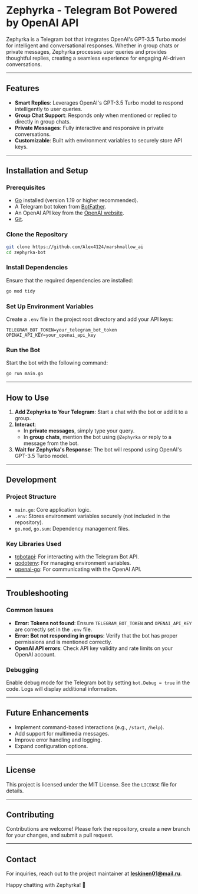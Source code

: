 # Zephyrka - Telegram Bot Powered by OpenAI API

Zephyrka is a Telegram bot that integrates OpenAI's GPT-3.5 Turbo model for intelligent and conversational responses. Whether in group chats or private messages, Zephyrka processes user queries and provides thoughtful replies, creating a seamless experience for engaging AI-driven conversations.

---

## Features

- **Smart Replies**: Leverages OpenAI's GPT-3.5 Turbo model to respond intelligently to user queries.
- **Group Chat Support**: Responds only when mentioned or replied to directly in group chats.
- **Private Messages**: Fully interactive and responsive in private conversations.
- **Customizable**: Built with environment variables to securely store API keys.

---

## Installation and Setup

### Prerequisites

- [Go](https://golang.org/dl/) installed (version 1.19 or higher recommended).
- A Telegram bot token from [BotFather](https://core.telegram.org/bots#botfather).
- An OpenAI API key from the [OpenAI website](https://openai.com/).
- [Git](https://git-scm.com/).

### Clone the Repository

```bash
git clone https://github.com/Alex4124/marshmallow_ai
cd zephyrka-bot
```

### Install Dependencies

Ensure that the required dependencies are installed:

```bash
go mod tidy
```

### Set Up Environment Variables

Create a `.env` file in the project root directory and add your API keys:

```plaintext
TELEGRAM_BOT_TOKEN=your_telegram_bot_token
OPENAI_API_KEY=your_openai_api_key
```

### Run the Bot

Start the bot with the following command:

```bash
go run main.go
```

---

## How to Use

1. **Add Zephyrka to Your Telegram**: Start a chat with the bot or add it to a group.
2. **Interact**:
   - In **private messages**, simply type your query.
   - In **group chats**, mention the bot using `@Zephyrka` or reply to a message from the bot.
3. **Wait for Zephyrka's Response**: The bot will respond using OpenAI's GPT-3.5 Turbo model.

---

## Development

### Project Structure

- `main.go`: Core application logic.
- `.env`: Stores environment variables securely (not included in the repository).
- `go.mod`, `go.sum`: Dependency management files.

### Key Libraries Used

- [tgbotapi](https://github.com/go-telegram-bot-api/telegram-bot-api): For interacting with the Telegram Bot API.
- [godotenv](https://github.com/joho/godotenv): For managing environment variables.
- [openai-go](https://github.com/openai/openai-go): For communicating with the OpenAI API.

---

## Troubleshooting

### Common Issues

- **Error: Tokens not found**: Ensure `TELEGRAM_BOT_TOKEN` and `OPENAI_API_KEY` are correctly set in the `.env` file.
- **Error: Bot not responding in groups**: Verify that the bot has proper permissions and is mentioned correctly.
- **OpenAI API errors**: Check API key validity and rate limits on your OpenAI account.

### Debugging

Enable debug mode for the Telegram bot by setting `bot.Debug = true` in the code. Logs will display additional information.

---

## Future Enhancements

- Implement command-based interactions (e.g., `/start`, `/help`).
- Add support for multimedia messages.
- Improve error handling and logging.
- Expand configuration options.

---

## License

This project is licensed under the MIT License. See the `LICENSE` file for details.

---

## Contributing

Contributions are welcome! Please fork the repository, create a new branch for your changes, and submit a pull request.

---

## Contact

For inquiries, reach out to the project maintainer at **leskinen01@mail.ru**.

Happy chatting with Zephyrka! 🎉

